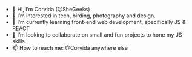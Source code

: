 - 👋 Hi, I’m Corvida (@SheGeeks)
- 👀 I’m interested in tech, birding, photography and design.
- 🌱 I’m currently learning front-end web development, specifically JS & REACT
- 💞️ I’m looking to collaborate on small and fun projects to hone my JS skills.
- 📫 How to reach me: @Corvida anywhere else

<!---
SheGeeks/SheGeeks is a ✨ special ✨ repository because its `README.md` (this file) appears on your GitHub profile.
You can click the Preview link to take a look at your changes.
--->
